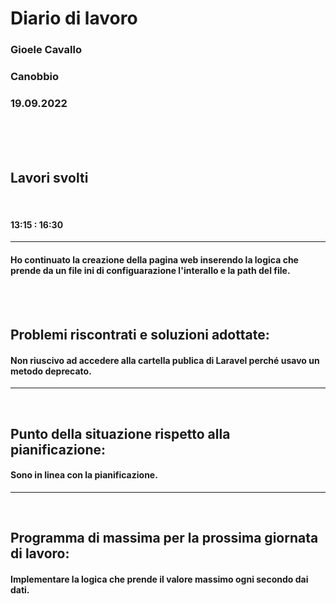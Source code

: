 
# **Diario di lavoro**

### **Gioele Cavallo**
### Canobbio
### 19.09.2022
<br><br><br>


## **Lavori svolti**

<br>

#### 13:15 : 16:30
---
#### Ho continuato la creazione della pagina web inserendo la logica che prende da un file ini di configuarazione l'interallo e la path del file.

<br>
<br>

## **Problemi riscontrati e soluzioni adottate:**
#### Non riuscivo ad accedere alla cartella publica di Laravel perché usavo un metodo deprecato.

---
<br>

## **Punto della situazione rispetto alla pianificazione:**
#### Sono in linea con la pianificazione.
---
<br>

## **Programma di massima per la prossima giornata di lavoro:**
#### Implementare la logica che prende il valore massimo ogni secondo dai dati.
